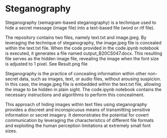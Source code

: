 # Steganography
Steganography (semagram-based steganography) is a technique used to hide a secret message (image file) into a text-based file (word or rtf file).

The repository contains two files, namely text.txt and image.jpeg. By leveraging the technique of steganography, the image.jpeg file is concealed within the text.txt file. When the code provided in the code.ipynb notebook is executed, it generates a file named output_B20CS047.docx. This resulting file serves as the hidden image file, revealing the image when the font size is adjusted to 1 pixel.
See Result.png file 

Steganography is the practice of concealing information within other non-secret data, such as images, text, or audio files, without arousing suspicion. In this case, the image.jpeg file is embedded within the text.txt file, allowing the image to be hidden in plain sight. The code.ipynb notebook contains the necessary instructions and algorithms to perform this concealment.

This approach of hiding images within text files using steganography provides a discreet and inconspicuous means of transmitting sensitive information or secret imagery. It demonstrates the potential for covert communication by leveraging the characteristics of different file formats and exploiting the human perception limitations at extremely small font sizes.
